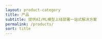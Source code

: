 ```yaml
---
layout: product-category
title: 产品
subtitle: 提供AI/ML模型上线部署一站式解决方案
permalink: /products/
sort: title
---
```


